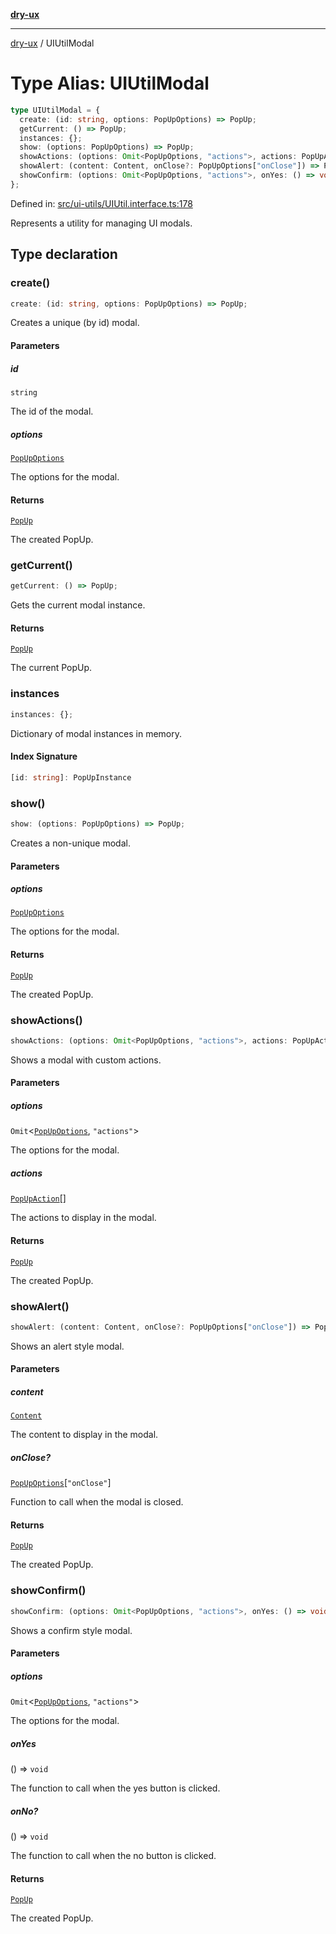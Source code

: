 [**dry-ux**](../README.md)

***

[dry-ux](../globals.md) / UIUtilModal

# Type Alias: UIUtilModal

```ts
type UIUtilModal = {
  create: (id: string, options: PopUpOptions) => PopUp;
  getCurrent: () => PopUp;
  instances: {};
  show: (options: PopUpOptions) => PopUp;
  showActions: (options: Omit<PopUpOptions, "actions">, actions: PopUpAction[]) => PopUp;
  showAlert: (content: Content, onClose?: PopUpOptions["onClose"]) => PopUp;
  showConfirm: (options: Omit<PopUpOptions, "actions">, onYes: () => void, onNo?: () => void) => PopUp;
};
```

Defined in: [src/ui-utils/UIUtil.interface.ts:178](https://github.com/navedr/dry-ux/blob/86c22f6b530b5213bb68b86926f9eb34d851fb9f/src/ui-utils/UIUtil.interface.ts#L178)

Represents a utility for managing UI modals.

## Type declaration

### create()

```ts
create: (id: string, options: PopUpOptions) => PopUp;
```

Creates a unique (by id) modal.

#### Parameters

##### id

`string`

The id of the modal.

##### options

[`PopUpOptions`](PopUpOptions.md)

The options for the modal.

#### Returns

[`PopUp`](PopUp.md)

The created PopUp.

### getCurrent()

```ts
getCurrent: () => PopUp;
```

Gets the current modal instance.

#### Returns

[`PopUp`](PopUp.md)

The current PopUp.

### instances

```ts
instances: {};
```

Dictionary of modal instances in memory.

#### Index Signature

```ts
[id: string]: PopUpInstance
```

### show()

```ts
show: (options: PopUpOptions) => PopUp;
```

Creates a non-unique modal.

#### Parameters

##### options

[`PopUpOptions`](PopUpOptions.md)

The options for the modal.

#### Returns

[`PopUp`](PopUp.md)

The created PopUp.

### showActions()

```ts
showActions: (options: Omit<PopUpOptions, "actions">, actions: PopUpAction[]) => PopUp;
```

Shows a modal with custom actions.

#### Parameters

##### options

`Omit`\<[`PopUpOptions`](PopUpOptions.md), `"actions"`\>

The options for the modal.

##### actions

[`PopUpAction`](PopUpAction.md)[]

The actions to display in the modal.

#### Returns

[`PopUp`](PopUp.md)

The created PopUp.

### showAlert()

```ts
showAlert: (content: Content, onClose?: PopUpOptions["onClose"]) => PopUp;
```

Shows an alert style modal.

#### Parameters

##### content

[`Content`](Content.md)

The content to display in the modal.

##### onClose?

[`PopUpOptions`](PopUpOptions.md)\[`"onClose"`\]

Function to call when the modal is closed.

#### Returns

[`PopUp`](PopUp.md)

The created PopUp.

### showConfirm()

```ts
showConfirm: (options: Omit<PopUpOptions, "actions">, onYes: () => void, onNo?: () => void) => PopUp;
```

Shows a confirm style modal.

#### Parameters

##### options

`Omit`\<[`PopUpOptions`](PopUpOptions.md), `"actions"`\>

The options for the modal.

##### onYes

() => `void`

The function to call when the yes button is clicked.

##### onNo?

() => `void`

The function to call when the no button is clicked.

#### Returns

[`PopUp`](PopUp.md)

The created PopUp.
